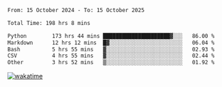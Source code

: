 <!--START_SECTION:waka-->

```txt
From: 15 October 2024 - To: 15 October 2025

Total Time: 198 hrs 8 mins

Python        173 hrs 44 mins █████████████████████▓░░░   86.00 %
Markdown      12 hrs 12 mins  █▓░░░░░░░░░░░░░░░░░░░░░░░   06.04 %
Bash          5 hrs 55 mins   ▓░░░░░░░░░░░░░░░░░░░░░░░░   02.93 %
CSV           4 hrs 55 mins   ▓░░░░░░░░░░░░░░░░░░░░░░░░   02.44 %
Other         3 hrs 52 mins   ▒░░░░░░░░░░░░░░░░░░░░░░░░   01.92 %
```

<!--END_SECTION:waka-->
[![wakatime](https://wakatime.com/badge/user/5f89a63a-5294-4958-ad30-2b3455e63f2a.svg)](https://wakatime.com/@5f89a63a-5294-4958-ad30-2b3455e63f2a)
